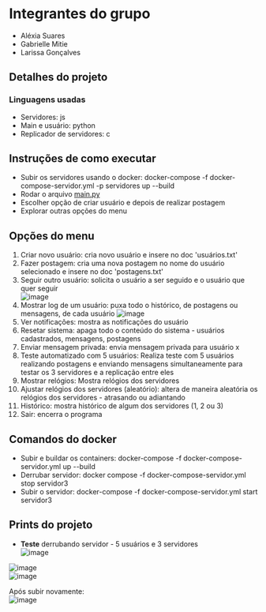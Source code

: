 # Integrantes do grupo  
- Aléxia Suares  
- Gabrielle Mitie  
- Larissa Gonçalves  

## Detalhes do projeto  
### Linguagens usadas  
- Servidores: js
- Main e usuário: python
- Replicador de servidores: c

## Instruções de como executar  
- Subir os servidores usando o docker: docker-compose -f docker-compose-servidor.yml -p servidores up --build
- Rodar o arquivo [main.py](https://github.com/larignclvs/projeto_SD/blob/main/main.py)
- Escolher opção de criar usuário e depois de realizar postagem  
- Explorar outras opções do menu

## Opções do menu  
1. Criar novo usuário: cria novo usuário e insere no doc 'usuários.txt'
2. Fazer postagem: cria uma nova postagem no nome do usuário selecionado e insere no doc 'postagens.txt'
3. Seguir outro usuário: solicita o usuário a ser seguido e o usuário que quer seguir  
   ![image](https://github.com/user-attachments/assets/54026530-a960-490c-ba3f-577aa51f7232)
4. Mostrar log de um usuário: puxa todo o histórico, de postagens ou mensagens, de cada usuário
   ![image](https://github.com/user-attachments/assets/88c6dde6-3fe0-4b47-a19a-07c0000d1c0c)
5. Ver notificações: mostra as notificações do usuário
6. Resetar sistema: apaga todo o conteúdo do sistema - usuários cadastrados, mensagens, postagens
7. Enviar mensagem privada: envia mensagem privada para usuário x
8. Teste automatizado com 5 usuários: Realiza teste com 5 usuários realizando postagens e enviando mensagens simultaneamente para testar os 3 servidores e a replicação entre eles
9. Mostrar relógios: Mostra relógios dos servidores
10. Ajustar relógios dos servidores (aleatório): altera de maneira aleatória os relógios dos servidores - atrasando ou adiantando
11. Histórico: mostra histórico de algum dos servidores (1, 2 ou 3)
12. Sair: encerra o programa  



## Comandos do docker  
- Subir e buildar os containers: docker-compose -f docker-compose-servidor.yml up --build
- Derrubar servidor: docker compose -f docker-compose-servidor.yml stop servidor3  
- Subir o servidor: docker-compose -f docker-compose-servidor.yml start servidor3  

## Prints do projeto  
- **Teste** derrubando servidor - 5 usuários e 3 servidores  
![image](https://github.com/user-attachments/assets/c793cbf4-4054-4e5b-adad-729af7fa17e5)

![image](https://github.com/user-attachments/assets/a73fcb66-717c-4c5a-8007-7a175976cc22)  
![image](https://github.com/user-attachments/assets/35fa6bd1-5ec6-4c42-a7de-5fd7abc39fb5)  

Após subir novamente:  
![image](https://github.com/user-attachments/assets/878f0460-6af8-43b6-9c38-baa9c4fd31d4)



